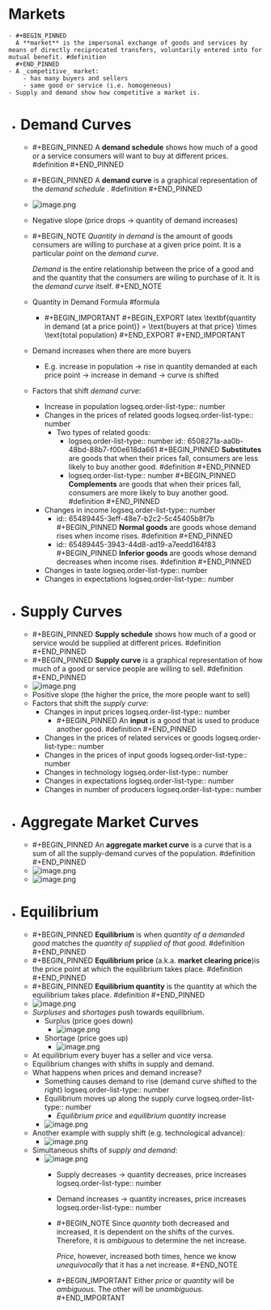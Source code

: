 # Markets
	- #+BEGIN_PINNED
	  A **market** is the impersonal exchange of goods and services by means of directly reciprocated transfers, voluntarily entered into for mutual benefit. #definition 
	  #+END_PINNED
	- A _competitive_ market:
		- has many buyers and sellers
		- same good or service (i.e. homogeneous)
	- Supply and demand show how competitive a market is.
- # Demand Curves
	- #+BEGIN_PINNED
	  A **demand schedule** shows how much of a good or a service consumers will want to buy at different prices. #definition 
	  #+END_PINNED
	- #+BEGIN_PINNED
	  A **demand curve** is a graphical representation of the _demand schedule_ . #definition 
	  #+END_PINNED
	- ![image.png](../assets/image_1695038017914_0.png)
	- Negative slope (price drops -> quantity of demand increases)
	- #+BEGIN_NOTE
	  _Quantity in demand_ is the amount of goods consumers are willing to purchase at a given price point. It is a particular _point_ on the _demand curve_.
	  
	  _Demand_ is the entire relationship between the price of a good and and the quantity that the consumers are wiling to purchase of it. It is the _demand curve_ itself.
	  #+END_NOTE
	- Quantity in Demand Formula #formula
		- #+BEGIN_IMPORTANT
		  #+BEGIN_EXPORT latex
		  \textbf{quantity in demand (at a price point)} = \text{buyers at that price} \times \text{total population}
		  #+END_EXPORT
		  #+END_IMPORTANT
	- Demand increases when there are more buyers
		- E.g. increase in population -> rise in quantity demanded at each price point -> increase in demand       -> curve is shifted
	- Factors that shift _demand curve_:
		- Increase in population
		  logseq.order-list-type:: number
		- Changes in the prices of related goods
		  logseq.order-list-type:: number
			- Two types of related goods:
				- logseq.order-list-type:: number
				  id:: 6508271a-aa0b-48bd-88b7-f00e618da661
				  #+BEGIN_PINNED
				  **Substitutes** are goods that when their prices fall, consumers are less likely to buy another good. #definition 
				  #+END_PINNED
				- logseq.order-list-type:: number
				  #+BEGIN_PINNED
				  **Complements** are goods that when their prices fall, consumers are more likely to buy another good. #definition 
				  #+END_PINNED
		- Changes in income
		  logseq.order-list-type:: number
			- id:: 65489445-3eff-48e7-b2c2-5c45405b8f7b
			  #+BEGIN_PINNED
			  **Normal goods** are goods whose demand rises when income rises. #definition 
			  #+END_PINNED
			- id:: 65489445-3943-44d8-ad19-a7eedd164f83
			  #+BEGIN_PINNED
			  **Inferior goods** are goods whose demand decreases when income rises. #definition 
			  #+END_PINNED
		- Changes in taste
		  logseq.order-list-type:: number
		- Changes in expectations
		  logseq.order-list-type:: number
- # Supply Curves
	- #+BEGIN_PINNED
	  **Supply schedule** shows how much of a good or service would be supplied at different prices. #definition 
	  #+END_PINNED
	- #+BEGIN_PINNED
	  **Supply curve** is a graphical representation of how much of a good or service people are willing to sell. #definition 
	  #+END_PINNED
	- ![image.png](../assets/image_1695038233375_0.png)
	- Positive slope (the higher the price, the more people want to sell)
	- Factors that shift the _supply curve_:
		- Changes in input prices
		  logseq.order-list-type:: number
			- #+BEGIN_PINNED
			  An **input** is a good that is used to produce another good. #definition 
			  #+END_PINNED
		- Changes in the prices of related services or goods
		  logseq.order-list-type:: number
		- Changes in the prices of input goods
		  logseq.order-list-type:: number
		- Changes in technology
		  logseq.order-list-type:: number
		- Changes in expectations
		  logseq.order-list-type:: number
		- Changes in number of producers
		  logseq.order-list-type:: number
- # Aggregate Market Curves
	- #+BEGIN_PINNED
	  An **aggregate market curve** is a curve that is a sum of all the supply-demand curves of the population. #definition 
	  #+END_PINNED
	- ![image.png](../assets/image_1695038348097_0.png)
	- ![image.png](../assets/image_1695037816857_0.png)
- # Equilibrium
	- #+BEGIN_PINNED
	  **Equilibrium** is when _quantity of a demanded good_ matches the _quantity of supplied of that good_. #definition 
	  #+END_PINNED
	- #+BEGIN_PINNED
	  **Equilibrium price** (a.k.a. **market clearing price**)is the price point at which the equilibrium takes place. #definition 
	  #+END_PINNED
	- #+BEGIN_PINNED
	  **Equilibrium quantity** is the quantity at which the equilibrium takes place. #definition 
	  #+END_PINNED
	- ![image.png](../assets/image_1695038611796_0.png)
	- _Surpluses_ and _shortages_ push towards equilibrium.
		- Surplus (price goes down)
			- ![image.png](../assets/image_1695038400063_0.png)
		- Shortage (price goes up)
			- ![image.png](../assets/image_1695038424261_0.png)
	- At equilibrium every buyer has a seller and vice versa.
	- Equilibrium changes with shifts in supply and demand.
	- What happens when prices and demand increase?
		- Something causes demand to rise (demand curve shifted to the right)
		  logseq.order-list-type:: number
		- Equilibrium moves up along the supply curve
		  logseq.order-list-type:: number
			- _Equilibrium price_ and _equilibrium quantity_ increase
		- ![image.png](../assets/image_1695038721730_0.png)
	- Another example with supply shift (e.g. technological advance):
		- ![image.png](../assets/image_1695038818450_0.png)
	- Simultaneous shifts of _supply and demand_:
		- ![image.png](../assets/image_1695049467918_0.png)
			- Supply decreases -> quantity decreases, price increases
			  logseq.order-list-type:: number
			- Demand increases -> quantity increases, price increases
			  logseq.order-list-type:: number
			- #+BEGIN_NOTE
			  Since _quantity_ both decreased and increased, it is dependent on the shifts of the curves. Therefore, it is _ambiguous_ to determine the net increase.
			  
			  _Price_, however, increased both times, hence we know _unequivocally_ that it has a net increase.
			  #+END_NOTE
			- #+BEGIN_IMPORTANT
			  Either _price_ or _quantity_ will be _ambiguous_. The other will be _unambiguous_.
			  #+END_IMPORTANT